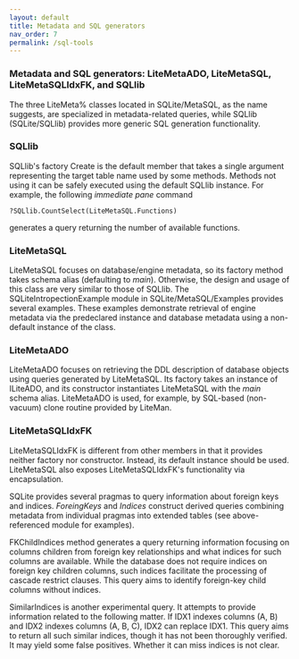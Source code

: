 ```yaml
---
layout: default
title: Metadata and SQL generators
nav_order: 7
permalink: /sql-tools
---
```


### Metadata and SQL generators: LiteMetaADO, LiteMetaSQL, LiteMetaSQLIdxFK, and SQLlib

The three LiteMeta% classes located in SQLite/MetaSQL, as the name suggests, are specialized in metadata-related queries, while SQLlib (SQLite/SQLlib) provides more generic SQL generation functionality.

### SQLlib

SQLlib's factory Create is the default member that takes a single argument representing the target table name used by some methods. Methods not using it can be safely executed using the default SQLlib instance. For example, the following *immediate pane* command

`?SQLlib.CountSelect(LiteMetaSQL.Functions)`

generates a query returning the number of available functions.

### LiteMetaSQL

LiteMetaSQL focuses on database/engine metadata, so its factory method takes schema alias (defaulting to *main*). Otherwise, the design and usage of this class are very similar to those of SQLlib. The SQLiteIntropectionExample module in SQLite/MetaSQL/Examples provides several examples. These examples demonstrate retrieval of engine metadata via the predeclared instance and database metadata using a non-default instance of the class.

### LiteMetaADO

LiteMetaADO focuses on retrieving the DDL description of database objects using queries generated by LiteMetaSQL. Its factory takes an instance of ILiteADO, and its constructor instantiates LiteMetaSQL with the *main* schema alias. LiteMetaADO is used, for example, by SQL-based (non-vacuum) clone routine provided by LiteMan.

### LiteMetaSQLIdxFK

LiteMetaSQLIdxFK is different from other members in that it provides neither factory nor constructor. Instead, its default instance should be used. LiteMetaSQL also exposes LiteMetaSQLIdxFK's functionality via encapsulation.

SQLite provides several pragmas to query information about foreign keys and indices. *ForeingKeys* and *Indices* construct derived queries combining metadata from individual pragmas into extended tables (see above-referenced module for examples).

FKChildIndices method generates a query returning information focusing on columns children from foreign key relationships and what indices for such columns are available. While the database does not require indices on foreign key children columns, such indices facilitate the processing of cascade restrict clauses. This query aims to identify foreign-key child columns without indices.

SimilarIndices is another experimental query. It attempts to provide information related to the following matter. If IDX1 indexes columns (A, B) and IDX2 indexes columns (A, B, C), IDX2 can replace IDX1. This query aims to return all such similar indices, though it has not been thoroughly verified. It may yield some false positives. Whether it can miss indices is not clear.
